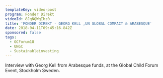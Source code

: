 ```yaml
---
templateKey: video-post
program: Fonder Direkt
videoId: 8JgNQWgIbz0
title: 'FONDER DIREKT - GEORG KELL ,UN GLOBAL COMPACT & ARABESQUE'
date: 2018-04-11T09:45:16.842Z
sponsored: false
tags:
  - GCForum18
  - UNGC
  - Sustainableinvesting
---
```

Interview with Georg Kell from Arabesque funds, at the Global Child Forum Event, Stockholm Sweden.
